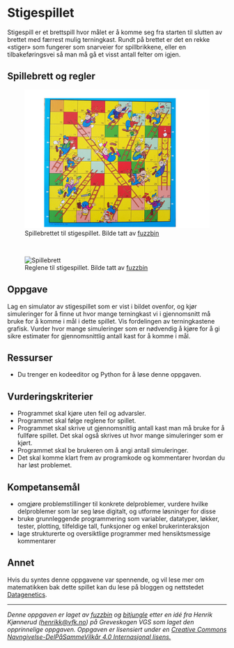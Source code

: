 # Stigespillet

Stigespill er et brettspill hvor målet er å komme seg fra starten til slutten av brettet med færrest mulig terningkast. Rundt på brettet er det en rekke «stiger» som fungerer som snarveier for spillbrikkene, eller en tilbakeføringsvei så man må gå et visst antall felter om igjen. 

## Spillebrett og regler

<figure>
    <img src="./img/stigespill_brett.png" alt="Spillebrett" width="600"/>
    <figcaption>Spillebrettet til stigespillet. Bilde tatt av <a href="https://github.com/fuzzbin">fuzzbin</a></figcaption>
</figure>

<br>

<figure>
    <img src="./img/stigespill_regler.png" alt="Spillebrett" width="400"/>
    <figcaption>Reglene til stigespillet. Bilde tatt av <a href="https://github.com/fuzzbin">fuzzbin</a></figcaption>
</figure>

## Oppgave

Lag en simulator av stigespillet som er vist i bildet ovenfor, og kjør simuleringer for å finne ut hvor mange terningkast vi i gjennomsnitt må bruke for å komme i mål i dette spillet. Vis fordelingen av terningkastene grafisk. Vurder hvor mange simuleringer som er nødvendig å kjøre for å gi sikre estimater for gjennomsnittlig antall kast for å komme i mål.

## Ressurser

* Du trenger en kodeeditor og Python for å løse denne oppgaven.

## Vurderingskriterier

* Programmet skal kjøre uten feil og advarsler.
* Programmet skal følge reglene for spillet.
* Programmet skal skrive ut gjennomsnitlig antall kast man må bruke for å fullføre spillet. Det skal også skrives ut hvor mange simuleringer som er kjørt.
* Programmet skal be brukeren om å angi antall simuleringer.
* Det skal komme klart frem av programkode og kommentarer hvordan du har løst problemet.

## Kompetansemål

* omgjøre problemstillinger til konkrete delproblemer, vurdere hvilke delproblemer som lar seg løse digitalt, og utforme løsninger for disse
* bruke grunnleggende programmering som variabler, datatyper, løkker, tester, plotting, tilfeldige tall, funksjoner og enkel brukerinteraksjon
* lage strukturerte og oversiktlige programmer med hensiktsmessige kommentarer

## Annet

Hvis du syntes denne oppgavene var spennende, og vil lese mer om matematikken bak dette spillet kan du lese på bloggen og nettstedet [Datagenetics](http://www.datagenetics.com/blog/november12011/).


---
_Denne oppgaven er laget av [fuzzbin](https://github.com/fuzzbin) og [bitjungle](https://github.com/bitjungle) etter en idé fra Henrik Kjønnerud (henrikk@vfk.no) på Greveskogen VGS som laget den opprinnelige oppgaven. Oppgaven er lisensiert under en [Creative Commons Navngivelse-DelPåSammeVilkår 4.0 Internasjonal lisens.](http://creativecommons.org/licenses/by-sa/4.0/)_
